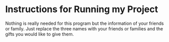 # Instructions for Running my Project


Nothing is really needed for this program but the information of your friends or family.
Just replace the three names with your friends or families and the gifts you would like to give them.